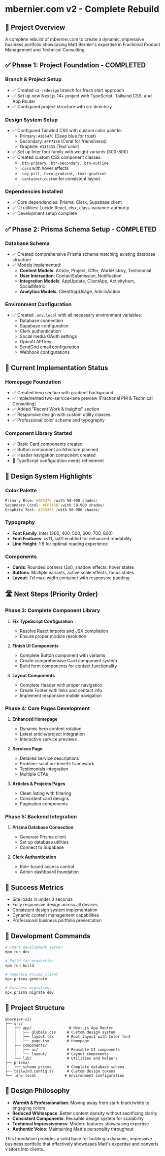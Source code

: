 # mbernier.com v2 - Complete Rebuild

## 🎯 Project Overview
A complete rebuild of mbernier.com to create a dynamic, impressive business portfolio showcasing Matt Bernier's expertise in Fractional Product Management and Technical Consulting.

## ✅ Phase 1: Project Foundation - COMPLETED

### Branch & Project Setup
- ✅ Created `v2-redesign` branch for fresh start approach
- ✅ Set up new Next.js 14+ project with TypeScript, Tailwind CSS, and App Router
- ✅ Configured project structure with src directory

### Design System Setup
- ✅ Configured Tailwind CSS with custom color palette:
  - Primary: `#26547C` (Deep blue for trust)
  - Secondary: `#FF715B` (Coral for friendliness)
  - Graphite: `#333333` (Text color)
- ✅ Set up Inter font family with weight variants (300-800)
- ✅ Created custom CSS component classes:
  - `.btn-primary`, `.btn-secondary`, `.btn-outline`
  - `.card` with hover effects
  - `.tag-pill`, `.hero-gradient`, `.text-gradient`
  - `.container-custom` for consistent layout

### Dependencies Installed
- ✅ Core dependencies: Prisma, Clerk, Supabase client
- ✅ UI utilities: Lucide React, clsx, class-variance-authority
- ✅ Development setup complete

## ✅ Phase 2: Prisma Schema Setup - COMPLETED

### Database Schema
- ✅ Created comprehensive Prisma schema matching existing database structure
- ✅ Models implemented:
  - **Content Models**: Article, Project, Offer, WorkHistory, Testimonial
  - **User Interaction**: ContactSubmission, Notification
  - **Integration Models**: AppUpdate, ClientApp, ActivityItem, SocialMetric
  - **Analytics Models**: ClientAppUsage, AdminAction

### Environment Configuration
- ✅ Created `.env.local` with all necessary environment variables:
  - Database connection
  - Supabase configuration
  - Clerk authentication
  - Social media OAuth settings
  - OpenAI API key
  - SendGrid email configuration
  - Webhook configurations

## 🚧 Current Implementation Status

### Homepage Foundation
- ✅ Created hero section with gradient background
- ✅ Implemented two-service-lane preview (Fractional PM & Technical Consulting)
- ✅ Added "Recent Work & Insights" section
- ✅ Responsive design with custom utility classes
- ✅ Professional color scheme and typography

### Component Library Started
- ✅ Basic Card components created
- ✅ Button component architecture planned
- ✅ Header navigation component created
- 🚧 TypeScript configuration needs refinement

## 🎨 Design System Highlights

### Color Palette
```css
Primary Blue: #26547C (with 50-900 shades)
Secondary Coral: #FF715B (with 50-900 shades)  
Graphite Text: #333333 (with 50-900 shades)
```

### Typography
- **Font Family**: Inter (300, 400, 500, 600, 700, 800)
- **Font Features**: cv11, ss01 enabled for enhanced readability
- **Line Height**: 1.6 for optimal reading experience

### Components
- **Cards**: Rounded corners (2xl), shadow effects, hover states
- **Buttons**: Multiple variants, active scale effects, focus states
- **Layout**: 7xl max-width container with responsive padding

## 🛣️ Next Steps (Priority Order)

### Phase 3: Complete Component Library
1. **Fix TypeScript Configuration**
   - Resolve React imports and JSX compilation
   - Ensure proper module resolution

2. **Finish UI Components**
   - Complete Button component with variants
   - Create comprehensive Card component system
   - Build form components for contact functionality

3. **Layout Components**
   - Complete Header with proper navigation
   - Create Footer with links and contact info
   - Implement responsive mobile navigation

### Phase 4: Core Pages Development
1. **Enhanced Homepage**
   - Dynamic hero content rotation
   - Latest article/project integration
   - Interactive service previews

2. **Services Page**
   - Detailed service descriptions
   - Problem-solution-benefit framework
   - Testimonials integration
   - Multiple CTAs

3. **Articles & Projects Pages**
   - Clean listing with filtering
   - Consistent card designs
   - Pagination components

### Phase 5: Backend Integration
1. **Prisma Database Connection**
   - Generate Prisma client
   - Set up database utilities
   - Connect to Supabase

2. **Clerk Authentication**
   - Role-based access control
   - Admin dashboard foundation

## 🎯 Success Metrics
- Site loads in under 3 seconds
- Fully responsive design across all devices
- Consistent design system implementation
- Dynamic content management capabilities
- Professional business portfolio presentation

## 🔧 Development Commands

```bash
# Start development server
npm run dev

# Build for production
npm run build

# Generate Prisma client
npx prisma generate

# Database migrations
npx prisma migrate dev
```

## 📁 Project Structure
```
mbernier-v2/
├── src/
│   ├── app/                 # Next.js App Router
│   │   ├── globals.css     # Custom design system
│   │   ├── layout.tsx      # Root layout with Inter font
│   │   └── page.tsx        # Homepage
│   ├── components/
│   │   ├── ui/             # Reusable UI components
│   │   └── layout/         # Layout components
│   └── lib/                # Utilities and helpers
├── prisma/
│   └── schema.prisma       # Complete database schema
├── tailwind.config.ts      # Custom design tokens
└── .env.local             # Environment configuration
```

## 🎨 Design Philosophy
- **Warmth & Professionalism**: Moving away from stark black/white to engaging colors
- **Reduced Whitespace**: Better content density without sacrificing clarity  
- **Consistent Components**: Reusable design system for scalability
- **Technical Impressiveness**: Modern features showcasing expertise
- **Authentic Voice**: Maintaining Matt's personality throughout

This foundation provides a solid base for building a dynamic, impressive business portfolio that effectively showcases Matt's expertise and converts visitors into clients.